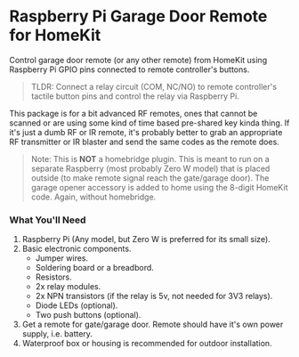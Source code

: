 # Raspberry Pi Garage Door Remote for HomeKit

Control garage door remote (or any other remote) from HomeKit using Raspberry Pi GPIO pins connected to remote controller's buttons.

> TLDR: Connect a relay circuit (COM, NC/NO) to remote controller's tactile button pins and control the relay via Raspberry Pi.

This package is for a bit advanced RF remotes, ones that cannot be scanned or are using some kind of time based pre-shared key kinda thing. If it's just a dumb RF or IR remote, it's probably better to grab an appropriate RF transmitter or IR blaster and send the same codes as the remote does.

> Note: This is **NOT** a homebridge plugin. This is meant to run on a separate Raspberry (most probably Zero W model) that is placed outside (to make remote signal reach the gate/garage door). The garage opener accessory is added to home using the 8-digit HomeKit code. Again, without homebridge.

### What You'll Need
1. Raspberry Pi (Any model, but Zero W is preferred for its small size).
1. Basic electronic components.
   - Jumper wires.
   - Soldering board or a breadbord.
   - Resistors.
   - 2x relay modules.
   - 2x NPN transistors (if the relay is 5v, not needed for 3V3 relays).
   - Diode LEDs (optional).
   - Two push buttons (optional).
1. Get a remote for gate/garage door. Remote should have it's own power supply, i.e. battery.
1. Waterproof box or housing is recommended for outdoor installation.
